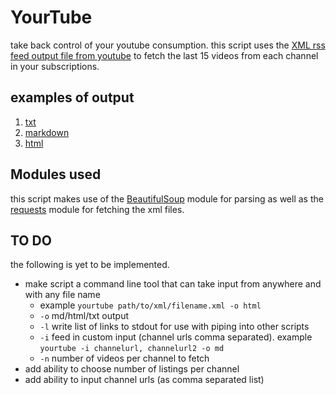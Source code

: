 # YourTube

take back control of your youtube consumption. this script uses the [XML rss feed output file from youtube](https://www.youtube.com/subscription_manager) to fetch the last 15 videos from each channel in your subscriptions.

## examples of output

1. [txt](output/output.txt)
2. [markdown](output/output.md)
3. [html](output/output.html)

## Modules used

this script makes use of the [BeautifulSoup](https://pypi.org/project/BeautifulSoup/) module for parsing as well as the [requests](https://pypi.org/project/requests/) module for fetching the xml files.

## TO DO

the following is yet to be implemented.

- make script a command line tool that can take input from anywhere and with any file name
  - example `yourtube path/to/xml/filename.xml -o html`
  - `-o` md/html/txt output
  - `-l` write list of links to stdout for use with piping into other scripts
  - `-i` feed in custom input (channel urls comma separated). example `yourtube -i channelurl, channelurl2 -o md`
  - `-n` number of videos per channel to fetch
- add ability to choose number of listings per channel
- add ability to input channel urls (as comma separated list)
